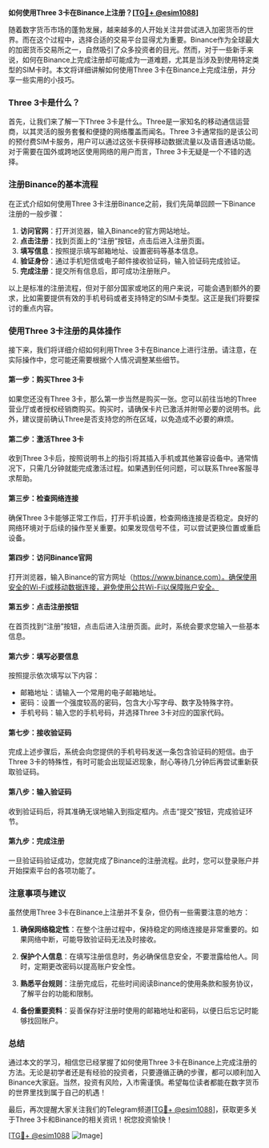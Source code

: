 **如何使用Three 3卡在Binance上注册？[[TG💪+ @esim1088](https://t.me/s/esim1088)]**

随着数字货币市场的蓬勃发展，越来越多的人开始关注并尝试进入加密货币的世界。而在这个过程中，选择合适的交易平台显得尤为重要。Binance作为全球最大的加密货币交易所之一，自然吸引了众多投资者的目光。然而，对于一些新手来说，如何在Binance上完成注册却可能成为一道难题，尤其是当涉及到使用特定类型的SIM卡时。本文将详细讲解如何使用Three 3卡在Binance上完成注册，并分享一些实用的小技巧。

### Three 3卡是什么？

首先，让我们来了解一下Three 3卡是什么。Three是一家知名的移动通信运营商，以其灵活的服务套餐和便捷的网络覆盖而闻名。Three 3卡通常指的是该公司的预付费SIM卡服务，用户可以通过这张卡获得移动数据流量以及语音通话功能。对于需要在国外或跨地区使用网络的用户而言，Three 3卡无疑是一个不错的选择。

### 注册Binance的基本流程

在正式介绍如何使用Three 3卡注册Binance之前，我们先简单回顾一下Binance注册的一般步骤：

1. **访问官网**：打开浏览器，输入Binance的官方网站地址。
2. **点击注册**：找到页面上的“注册”按钮，点击后进入注册页面。
3. **填写信息**：按照提示填写邮箱地址、设置密码等基本信息。
4. **验证身份**：通过手机短信或电子邮件接收验证码，输入验证码完成验证。
5. **完成注册**：提交所有信息后，即可成功注册账户。

以上是标准的注册流程，但对于部分国家或地区的用户来说，可能会遇到额外的要求，比如需要提供有效的手机号码或者支持特定的SIM卡类型。这正是我们将要探讨的重点内容。

### 使用Three 3卡注册的具体操作

接下来，我们将详细介绍如何利用Three 3卡在Binance上进行注册。请注意，在实际操作中，您可能还需要根据个人情况调整某些细节。

#### 第一步：购买Three 3卡

如果您还没有Three 3卡，那么第一步当然是购买一张。您可以前往当地的Three营业厅或者授权经销商购买。购买时，请确保卡片已激活并附带必要的说明书。此外，建议提前确认Three是否支持您的所在区域，以免造成不必要的麻烦。

#### 第二步：激活Three 3卡

收到Three 3卡后，按照说明书上的指引将其插入手机或其他兼容设备中。通常情况下，只需几分钟就能完成激活过程。如果遇到任何问题，可以联系Three客服寻求帮助。

#### 第三步：检查网络连接

确保Three 3卡能够正常工作后，打开手机设置，检查网络连接是否稳定。良好的网络环境对于后续的操作至关重要。如果发现信号不佳，可以尝试更换位置或重启设备。

#### 第四步：访问Binance官网

打开浏览器，输入Binance的官方网址（https://www.binance.com）。确保使用安全的Wi-Fi或移动数据连接，避免使用公共Wi-Fi以保障账户安全。

#### 第五步：点击注册按钮

在首页找到“注册”按钮，点击后进入注册页面。此时，系统会要求您输入一些基本信息。

#### 第六步：填写必要信息

按照提示依次填写以下内容：
- 邮箱地址：请输入一个常用的电子邮箱地址。
- 密码：设置一个强度较高的密码，包含大小写字母、数字及特殊字符。
- 手机号码：输入您的手机号码，并选择Three 3卡对应的国家代码。

#### 第七步：接收验证码

完成上述步骤后，系统会向您提供的手机号码发送一条包含验证码的短信。由于Three 3卡的特殊性，有时可能会出现延迟现象，耐心等待几分钟后再尝试重新获取验证码。

#### 第八步：输入验证码

收到验证码后，将其准确无误地输入到指定框内。点击“提交”按钮，完成验证环节。

#### 第九步：完成注册

一旦验证码验证成功，您就完成了Binance的注册流程。此时，您可以登录账户并开始探索平台的各项功能了。

### 注意事项与建议

虽然使用Three 3卡在Binance上注册并不复杂，但仍有一些需要注意的地方：

1. **确保网络稳定性**：在整个注册过程中，保持稳定的网络连接是非常重要的。如果网络中断，可能导致验证码无法及时接收。
   
2. **保护个人信息**：在填写注册信息时，务必确保信息安全，不要泄露给他人。同时，定期更改密码以提高账户安全性。

3. **熟悉平台规则**：注册完成后，花些时间阅读Binance的使用条款和服务协议，了解平台的功能和限制。

4. **备份重要资料**：妥善保存好注册时使用的邮箱地址和密码，以便日后忘记时能够找回账户。

### 总结

通过本文的学习，相信您已经掌握了如何使用Three 3卡在Binance上完成注册的方法。无论是初学者还是有经验的投资者，只要遵循正确的步骤，都可以顺利加入Binance大家庭。当然，投资有风险，入市需谨慎。希望每位读者都能在数字货币的世界里找到属于自己的机遇！

最后，再次提醒大家关注我们的Telegram频道[[TG💪+ @esim1088](https://t.me/s/esim1088)]，获取更多关于Three 3卡和Binance的相关资讯！祝您投资愉快！

[[TG💪+ @esim1088](https://t.me/s/esim1088) ![Image](https://i.postimg.cc/4NQfJmqS/Snipaste-2025-05-13-00-14-12.png)]